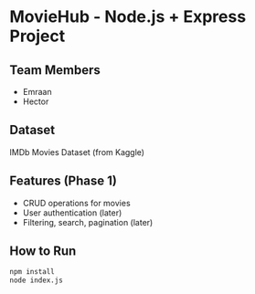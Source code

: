# MovieHub - Node.js + Express Project

## Team Members
- Emraan
- Hector

## Dataset
IMDb Movies Dataset (from Kaggle)

## Features (Phase 1)
- CRUD operations for movies
- User authentication (later)
- Filtering, search, pagination (later)

## How to Run
```bash
npm install
node index.js
